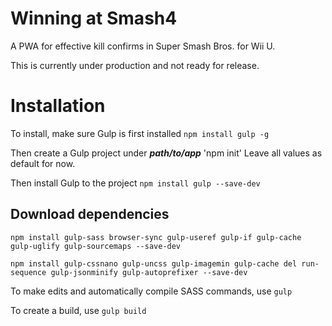 # Winning at Smash4
A PWA for effective kill confirms in Super Smash Bros. for Wii U.

This is currently under production and not ready for release.

# Installation
To install, make sure Gulp is first installed `npm install gulp -g`

Then create a Gulp project under **_path/to/app_** 'npm init'
Leave all values as default for now.

Then install Gulp to the project `npm install gulp --save-dev`

## Download dependencies

`npm install gulp-sass browser-sync gulp-useref gulp-if gulp-cache gulp-uglify gulp-sourcemaps --save-dev`

`npm install gulp-cssnano gulp-uncss gulp-imagemin gulp-cache del run-sequence gulp-jsonminify gulp-autoprefixer --save-dev`

To make edits and automatically compile SASS commands, use `gulp`

To create a build, use `gulp build`